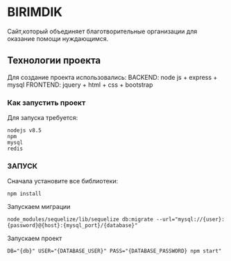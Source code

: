 # BIRIMDIK

Сайт,который объединяет благотворительные организации для оказание помощи нуждающимся.

## Технологии проекта

Для создание проекта использовались:
BACKEND: node js + express + mysql
FRONTEND: jquery + html + css + bootstrap

### Как запустить проект

Для запуска требуется:

```
nodejs v8.5
npm
mysql
redis

```

### ЗАПУСК

Сначала установите все библиотеки:
```
npm install
```
Запускаем миграции
```
node_modules/sequelize/lib/sequelize db:migrate --url="mysql://{user}:{password}@{host}:{mysql_port}/{database}"
```
Запускаем проект
```
DB="{db}" USER="{DATABASE_USER}" PASS="{DATABASE_PASSWORD} npm start"
```
